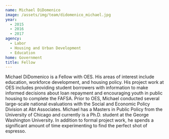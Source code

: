 ```yaml
---
name: Michael DiDomenico
image: /assets/img/team/didomenico_michael.jpg
year:
  - 2015
  - 2016
  - 2017
agency:
  - Labor
  - Housing and Urban Development
  - Education
home: Government
title: Fellow
---
```


Michael DiDomenico is a Fellow with OES. His areas of interest include education, workforce development, and housing policy. His project work at OES includes providing student borrowers with information to make informed decisions about loan repayment and encouraging youth in public housing to complete the FAFSA. Prior to OES, Michael conducted several large-scale national evaluations with the Social and Economic Policy Division at Abt Associates. Michael has a Masters in Public Policy from the University of Chicago and currently is a Ph.D. student at the George Washington University. In addition to formal project work, he spends a significant amount of time experimenting to find the perfect shot of espresso.
